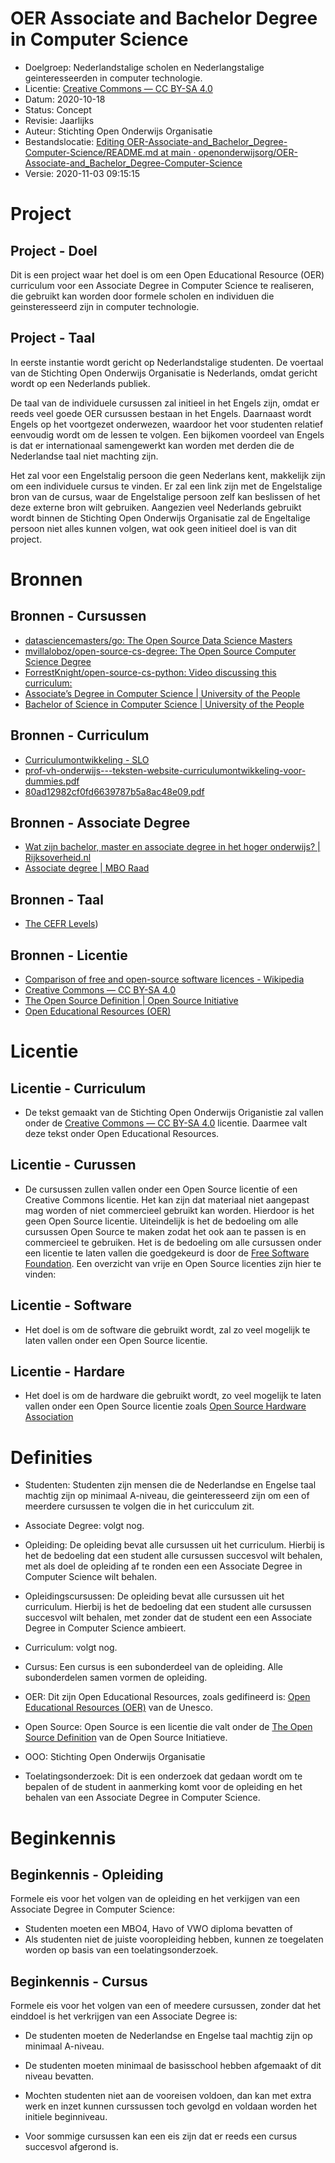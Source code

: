 # OER Associate and Bachelor Degree in Computer Science

* Doelgroep: Nederlandstalige scholen en Nederlangstalige geinteresseerden in computer technologie.
* Licentie: [Creative Commons — CC BY-SA 4.0](https://creativecommons.org/licenses/by-sa/4.0/)
* Datum: 2020-10-18
* Status: Concept
* Revisie: Jaarlijks
* Auteur: Stichting Open Onderwijs Organisatie
* Bestandslocatie: [Editing OER-Associate-and_Bachelor_Degree-Computer-Science/README.md at main · openonderwijsorg/OER-Associate-and_Bachelor_Degree-Computer-Science](https://github.com/openonderwijsorg/OER-Associate-and_Bachelor_Degree-Computer-Science/edit/main/README.md)
* Versie: 2020-11-03 09:15:15 

# Project

## Project - Doel

Dit is een project waar het doel is om een Open Educational Resource (OER) curriculum voor een Associate Degree in Computer Science te realiseren, die gebruikt kan worden door formele scholen en individuen die geinsteresseerd zijn in computer technologie.

## Project - Taal 

In eerste instantie wordt gericht op Nederlandstalige studenten. De voertaal van de Stichting Open Onderwijs Organisatie is Nederlands, omdat gericht wordt op een Nederlands publiek.

De taal van de individuele cursussen zal initieel in het Engels zijn, omdat er reeds veel goede OER cursussen bestaan in het Engels. Daarnaast wordt Engels op het voortgezet onderwezen, waardoor het voor studenten relatief eenvoudig wordt om de lessen te volgen. Een bijkomen voordeel van Engels is dat er internationaal samengewerkt kan worden met derden die de Nederlandse taal niet machting zijn.

Het zal voor een Engelstalig persoon die geen Nederlans kent, makkelijk zijn om een individuele cursus te vinden. Er zal een link zijn met de Engelstalige bron van de cursus, waar de Engelstalige persoon zelf kan beslissen of het deze externe bron wilt gebruiken. Aangezien veel Nederlands gebruikt wordt binnen de Stichting Open Onderwijs Organisatie zal de Engeltalige persoon niet alles kunnen volgen, wat ook geen initieel doel is van dit project.

# Bronnen

## Bronnen - Cursussen

* [datasciencemasters/go: The Open Source Data Science Masters](https://github.com/datasciencemasters/go)
* [mvillaloboz/open-source-cs-degree: The Open Source Computer Science Degree](https://github.com/mvillaloboz/open-source-cs-degree)
* [ForrestKnight/open-source-cs-python: Video discussing this curriculum:](https://github.com/ForrestKnight/open-source-cs-python)
* [Associate’s Degree in Computer Science | University of the People](https://www.uopeople.edu/programs/cs/degrees/computer-science-associates-degree/)
* [Bachelor of Science in Computer Science | University of the People](https://www.uopeople.edu/programs/cs/degrees/computer-science-bachelor-degree-2/)

## Bronnen - Curriculum

* [Curriculumontwikkeling - SLO](https://www.slo.nl/thema/meer/curriculumontwikkeling/)
* [prof-vh-onderwijs---teksten-website-curriculumontwikkeling-voor-dummies.pdf](https://www.zuyd.nl/binaries/content/assets/zuyd/onderzoek/rapporten--presentaties/prof-vh-onderwijs---teksten-website-curriculumontwikkeling-voor-dummies.pdf)
* [80ad12982cf0fd6639787b5a8ac48e09.pdf](https://www.denieuwstepabo.nl/uploads/documents/80ad12982cf0fd6639787b5a8ac48e09.pdf)

## Bronnen - Associate Degree

* [Wat zijn bachelor, master en associate degree in het hoger onderwijs? | Rijksoverheid.nl](https://www.rijksoverheid.nl/onderwerpen/hoger-onderwijs/vraag-en-antwoord/wat-zijn-de-bachelor-master-en-associate-degree-in-het-hoger-onderwijs)
* [Associate degree | MBO Raad](https://www.mboraad.nl/themas/doorstroom-mbo-hbo/associate-degree)

## Bronnen - Taal

* [The CEFR Levels](https://www.coe.int/en/web/common-european-framework-reference-languages/level-descriptions))

## Bronnen - Licentie

* [Comparison of free and open-source software licences - Wikipedia](https://en.wikipedia.org/wiki/Comparison_of_free_and_open-source_software_licences)
* [Creative Commons — CC BY-SA 4.0](https://creativecommons.org/licenses/by-sa/4.0/)
* [The Open Source Definition | Open Source Initiative](https://opensource.org/docs/osd)
* [Open Educational Resources (OER)](https://en.unesco.org/themes/building-knowledge-societies/oer)

# Licentie

## Licentie - Curriculum

* De tekst gemaakt van de Stichting Open Onderwijs Origanistie zal vallen onder de [Creative Commons — CC BY-SA 4.0](https://creativecommons.org/licenses/by-sa/4.0/) licentie. Daarmee valt deze tekst onder Open Educational Resources.

## Licentie - Curussen

* De cursussen zullen vallen onder een Open Source licentie of een Creative Commons licentie. Het kan zijn dat materiaal niet aangepast mag worden of niet commercieel gebruikt kan worden. Hierdoor is het geen Open Source licentie. Uiteindelijk is het de bedoeling om alle cursussen Open Source te maken zodat het ook aan te passen is en commercieel te gebruiken. Het is de bedoeling om alle cursussen onder een licentie te laten vallen die goedgekeurd is door de [Free Software Foundation](https://www.fsf.org/). Een overzicht van vrije en Open Source licenties zijn hier te vinden:

## Licentie - Software

* Het doel is om de software die gebruikt wordt, zal zo veel mogelijk te laten vallen onder een Open Source licentie.
 
## Licentie - Hardare

* Het doel is om de hardware die gebruikt wordt, zo veel mogelijk te laten vallen onder een Open Source licentie zoals [Open Source Hardware Association](https://www.oshwa.org/definition/)

# Definities

* Studenten: Studenten zijn mensen die de Nederlandse en Engelse taal machtig zijn op minimaal A-niveau, die geinteresseerd zijn om een of meerdere cursussen te volgen die in het curicculum zit.

* Associate Degree: volgt nog.

* Opleiding: De opleiding bevat alle cursussen uit het curriculum. Hierbij is het de bedoeling dat een student alle cursussen succesvol wilt behalen, met als doel de opleiding af te ronden een een Associate Degree in Computer Science wilt behalen.

* Opleidingscursussen: De opleiding bevat alle cursussen uit het curriculum. Hierbij is het de bedoeling dat een student alle cursussen succesvol wilt behalen, met zonder dat de student een een Associate Degree in Computer Science ambieert.

* Curriculum: volgt nog.

* Cursus: Een cursus is een subonderdeel van de opleiding. Alle subonderdelen samen vormen de opleiding. 

* OER: Dit zijn Open Educational Resources, zoals gedifineerd is: [Open Educational Resources (OER)](https://en.unesco.org/themes/building-knowledge-societies/oer) van de Unesco.

* Open Source: Open Source is een licentie die valt onder de [The Open Source Definition](https://opensource.org/docs/osd) van de Open Source Initiatieve.

* OOO: Stichting Open Onderwijs Organisatie

* Toelatingsonderzoek: Dit is een onderzoek dat gedaan wordt om te bepalen of de student in aanmerking komt voor de opleiding en het behalen van een Associate Degree in Computer Science.

# Beginkennis

## Beginkennis - Opleiding

Formele eis voor het volgen van de opleiding en het verkijgen van een Associate Degree in Computer Science:

* Studenten moeten een MBO4, Havo of VWO diploma bevatten of
* Als studenten niet de juiste vooropleiding hebben, kunnen ze toegelaten worden op basis van een toelatingsonderzoek. 

## Beginkennis - Cursus

Formele eis voor het volgen van een of meedere cursussen, zonder dat het einddoel is het verkrijgen van een Associate Degree is:

* De studenten moeten de Nederlandse en Engelse taal machtig zijn op minimaal A-niveau. 

* De studenten moeten minimaal de basisschool hebben afgemaakt of dit niveau bevatten.

* Mochten studenten niet aan de vooreisen voldoen, dan kan met extra werk en inzet kunnen curssussen toch gevolgd en voldaan worden het initiele beginniveau.

* Voor sommige cursussen kan een eis zijn dat er reeds een cursus succesvol afgerond is.
